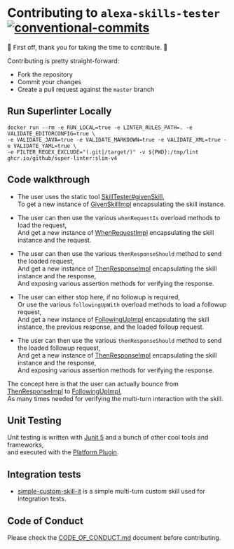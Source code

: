 # Contributing to `alexa-skills-tester`</br>[![conventional-commits]][0]

:clap: First off, thank you for taking the time to contribute. :clap:

Contributing is pretty straight-forward:

- Fork the repository
- Commit your changes
- Create a pull request against the `master` branch

## Run Superlinter Locally

```shell
docker run --rm -e RUN_LOCAL=true -e LINTER_RULES_PATH=. -e VALIDATE_EDITORCONFIG=true \
-e VALIDATE_JAVA=true -e VALIDATE_MARKDOWN=true -e VALIDATE_XML=true -e VALIDATE_YAML=true \
-e FILTER_REGEX_EXCLUDE="(.git|/target/)" -v ${PWD}:/tmp/lint ghcr.io/github/super-linter:slim-v4
```

## Code walkthrough

- The user uses the static tool [SkillTester#givenSkill](../src/main/java/info/tomfi/alexa/skillstester/SkillsTester.java),</br>
  To get a new instance of [GivenSkillImpl](../src/main/java/info/tomfi/alexa/skillstester/steps/impl/GivenSkillImpl.java)
  encapsulating the skill instance.

- The user can then use the various `whenRequestIs` overload methods to load the request,</br>
  And get a new instance of [WhenRequestImpl](../src/main/java/info/tomfi/alexa/skillstester/steps/impl/WhenRequestImpl.java)
  encapsulating the skill instance and the request.

- The user can then use the various `thenResponseShould` method to send the loaded request,</br>
  And get a new instance of [ThenResponseImpl](../src/main/java/info/tomfi/alexa/skillstester/steps/impl/ThenResponseImpl.java)
  encapsulating the skill instance and the response,</br>
  And exposing various assertion methods for verifying the response.

- The user can either stop here, if no followup is required,</br>
  Or use the various `followingUpWith` overload methods to load a followup request,</br>
  And get a new instance of [FollowingUpImpl](../src/main/java/info/tomfi/alexa/skillstester/steps/impl/FollowingUpImpl.java)
  encapsulating the skill instance, the previous response, and the loaded folloup request.

- The user can then use the various `thenResponseShould` method to send the loaded followup request,</br>
  And get a new instance of [ThenResponseImpl](../src/main/java/info/tomfi/alexa/skillstester/steps/impl/ThenResponseImpl.java)
  encapsulating the skill instance and the response,</br>
  And exposing various assertion methods for verifying the response.

The concept here is that the user can actually bounce from
[ThenResponseImpl](../src/main/java/info/tomfi/alexa/skillstester/steps/impl/ThenResponseImpl.java) to
[FollowingUpImpl](../src/main/java/info/tomfi/alexa/skillstester/steps/impl/FollowingUpImpl.java),</br>
As many times needed for verifying the multi-turn interaction with the skill.

## Unit Testing

Unit testing is written with [Junit 5](https://junit.org/junit5/) and a bunch of other cool tools and
frameworks,</br>
and executed with the [Platform Plugin](https://github.com/sormuras/junit-platform-maven-plugin).

## Integration tests

- [simple-custom-skill-it](../src/it/simple-custom-skill-it/README.md) is a simple multi-turn custom
  skill used for integration tests.

## Code of Conduct

Please check the [CODE_OF_CONDUCT.md](CODE_OF_CONDUCT.md) document before contributing.

<!-- Real Links -->
[0]: https://conventionalcommits.org
<!-- Badges Links -->
[conventional-commits]: https://img.shields.io/badge/Conventional%20Commits-1.0.0-yellow.svg
